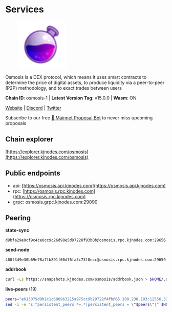 # Services

<figure><img src="https://raw.githubusercontent.com/kj89/cosmos-images/main/logos/osmosis.png" width="150" alt=""><figcaption></figcaption></figure>

Osmosis is a DEX protocol, which means it uses smart contracts  to determine the price of digital assets, to produce liquidity  via a peer-to-peer (P2P) methodology, and to exact trades between users

**Chain ID**: osmosis-1 | **Latest Version Tag**: v15.0.0 | **Wasm**: ON

[Website](https://osmosis.zone) | [Discord](https://discord.gg/osmosis) | [Twitter](https://twitter.com/osmosiszone)



Subscribe to our free [🤖 Mainnet Proposal Bot](https://t.me/kjnodes_proposal_bot) to never miss upcoming proposals


## Chain explorer
[https://explorer.kjnodes.com/osmosis](https://explorer.kjnodes.com/osmosis)

## Public endpoints

* api: [https://osmosis.api.kjnodes.com](https://osmosis.api.kjnodes.com)
* rpc: [https://osmosis.rpc.kjnodes.com](https://osmosis.rpc.kjnodes.com)
* grpc: osmosis.grpc.kjnodes.com:29090

## Peering

**state-sync**

```text
d9bfa29e0cf9c4ce0cc9c26d98e5d97228f93b0b@osmosis.rpc.kjnodes.com:29656
```

**seed-node**

```text
400f3d9e30b69e78a7fb891f60d76fa3c73f0ecc@osmosis.rpc.kjnodes.com:29659
```

**addrbook**
```bash
curl -Ls https://snapshots.kjnodes.com/osmosis/addrbook.json > $HOME/.osmosisd/config/addrbook.json
```

**live-peers** (19)
```bash
peers="e613079d9b1c1c688963215a975cc9b29722f4fb@65.108.238.103:12556,32e9d4a7413dd5393c8be004bee68dea683be839@65.21.227.95:2004,b69e57cd6f796ac5d6efb1a834163365c37cbfa8@78.46.69.29:26656,3197daa0ee5245b17a546be032ff0f6814e1d1db@148.251.191.239:26656,9b1bfb99d9eb04af32510ed8e3eb83c59448662f@95.214.52.220:26656,31d2c86f7957e2db91297e54c3b0456ea06c2250@173.67.177.115:26656,d9bfa29e0cf9c4ce0cc9c26d98e5d97228f93b0b@65.109.88.38:29656,e153cc49052d67280dfdd6d660f3d98622905850@209.133.193.74:26656,6178f129efa76d235436e2156959d0acb4772c6a@65.108.128.168:36656,4d659b7b244a68913bfbdc6c9e7aa1a64391238e@74.118.139.59:26656,4e38d3caa1554d7f46a2654fa9997554c13f61f2@95.216.96.61:26656,0419c998d6aac0afdb05808ad9a935670248e209@65.108.204.56:26656,406f64a8d601e34d7311fd61ec87b0c7028bd230@138.201.23.39:46656,6b1dd134b30aeaeb2f21f33bd2cd0370a2275501@138.68.6.165:26656,2f4c0337b2522034a614a5cb2c61a891fe753c03@5.9.81.187:29656,729219c108c059824ea9a17c09d11adc99226db4@66.172.36.139:36656,f9bfc7f25f63bd7e392fbe5465126b311465cbce@65.108.78.186:26656,d0d4b88110767c503baa8a618cfd7e284482f8dc@37.120.245.11:26656,980b15331dece2aa8020c1800b9c00ddb273c872@138.201.32.103:30656"
sed -i -e "s|^persistent_peers *=.*|persistent_peers = \"$peers\"|" $HOME/.osmosisd/config/config.toml
```
